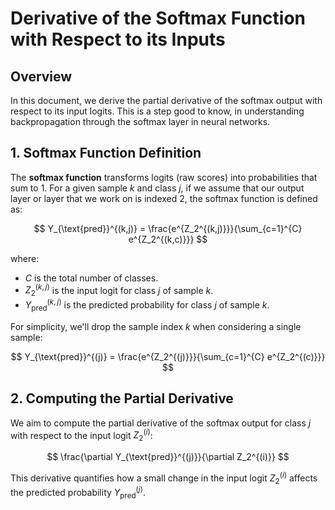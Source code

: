 # Derivative of the Softmax Function with Respect to its Inputs

## Overview

In this document, we derive the partial derivative of the softmax output with respect to its input logits. This is a  step good to know, in understanding backpropagation through the softmax layer in neural networks.

## 1. Softmax Function Definition

The **softmax function** transforms logits (raw scores) into probabilities that sum to 1. For a given sample $k$ and class $j$, if we assume that our output layer or layer that we work on is indexed 2, the softmax function is defined as:

$$
Y_{\text{pred}}^{(k,j)} = \frac{e^{Z_2^{(k,j)}}}{\sum_{c=1}^{C} e^{Z_2^{(k,c)}}}
$$

where:
- $C$ is the total number of classes.
- $Z_2^{(k,j)}$ is the input logit for class $j$ of sample $k$.
- $Y_{\text{pred}}^{(k,j)}$ is the predicted probability for class $j$ of sample $k$.

For simplicity, we'll drop the sample index $k$ when considering a single sample:

$$
Y_{\text{pred}}^{(j)} = \frac{e^{Z_2^{(j)}}}{\sum_{c=1}^{C} e^{Z_2^{(c)}}}
$$

## 2. Computing the Partial Derivative

We aim to compute the partial derivative of the softmax output for class $j$ with respect to the input logit $Z_2^{(i)}$:

$$
\frac{\partial Y_{\text{pred}}^{(j)}}{\partial Z_2^{(i)}}
$$

This derivative quantifies how a small change in the input logit $Z_2^{(i)}$ affects the predicted probability $Y_{\text{pred}}^{(j)}$.